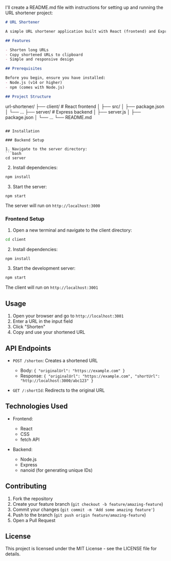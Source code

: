 I'll create a README.md file with instructions for setting up and running the URL shortener project:

```markdown:README.md
# URL Shortener

A simple URL shortener application built with React (frontend) and Express (backend).

## Features

- Shorten long URLs
- Copy shortened URLs to clipboard
- Simple and responsive design

## Prerequisites

Before you begin, ensure you have installed:
- Node.js (v14 or higher)
- npm (comes with Node.js)

## Project Structure

```
url-shortener/
├── client/             # React frontend
│   ├── src/
│   ├── package.json
│   └── ...
├── server/             # Express backend
│   ├── server.js
│   ├── package.json
│   └── ...
└── README.md
```

## Installation

### Backend Setup

1. Navigate to the server directory:
```bash
cd server
```

2. Install dependencies:
```bash
npm install
```

3. Start the server:
```bash
npm start
```

The server will run on `http://localhost:3000`

### Frontend Setup

1. Open a new terminal and navigate to the client directory:
```bash
cd client
```

2. Install dependencies:
```bash
npm install
```

3. Start the development server:
```bash
npm start
```

The client will run on `http://localhost:3001`

## Usage

1. Open your browser and go to `http://localhost:3001`
2. Enter a URL in the input field
3. Click "Shorten"
4. Copy and use your shortened URL

## API Endpoints

- `POST /shorten`: Creates a shortened URL
  - Body: `{ "originalUrl": "https://example.com" }`
  - Response: `{ "originalUrl": "https://example.com", "shortUrl": "http://localhost:3000/abc123" }`

- `GET /:shortId`: Redirects to the original URL

## Technologies Used

- Frontend:
  - React
  - CSS
  - fetch API

- Backend:
  - Node.js
  - Express
  - nanoid (for generating unique IDs)

## Contributing

1. Fork the repository
2. Create your feature branch (`git checkout -b feature/amazing-feature`)
3. Commit your changes (`git commit -m 'Add some amazing feature'`)
4. Push to the branch (`git push origin feature/amazing-feature`)
5. Open a Pull Request

## License

This project is licensed under the MIT License - see the LICENSE file for details.
```
